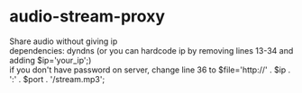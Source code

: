 # audio-stream-proxy
Share audio without giving ip<br>
dependencies: dyndns (or you can hardcode ip by removing lines 13-34 and adding $ip='your_ip';)<br>
if you don't have password on server, change line 36 to $file='http://' . $ip . ':' . $port . '/stream.mp3';
